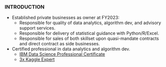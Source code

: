 ### INTRODUCTION
* Established private businesses as owner at FY2023:
  * Responsible for quality of data analytics, algorithm dev, and advisory support services.
  * Responsible for delivery of statistical guidance with Python/R/Excel.
  * Responsible for sales of both skillset upon quasi-mandate contracts and direct contract as side businesses.
* Certified professional in data analytics and algorithm dev.
  * [IBM Data Science Professional Certificate](https://www.credly.com/badges/c401bae6-9e5c-4071-8301-871a4283e4b2)
  * [3x Kaggle Expert](https://github.com/Satoru-Shibata-JPN/Kaggle/blob/main/Evidence_3x_Kaggle_Expert.pdf)
